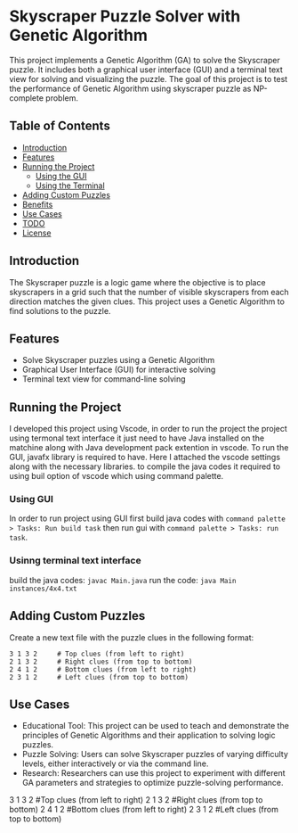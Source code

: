 # Skyscraper Puzzle Solver with Genetic Algorithm

This project implements a Genetic Algorithm (GA) to solve the Skyscraper puzzle. It includes both a graphical user interface (GUI) and a terminal text view for solving and visualizing the puzzle.
The goal of this project is to test the performance of Genetic Algorithm using skyscraper puzzle as NP-complete problem.

## Table of Contents

- [Introduction](#introduction)
- [Features](#features)
- [Running the Project](#running-the-project)
  - [Using the GUI](#using-the-gui)
  - [Using the Terminal](#using-the-terminal)
- [Adding Custom Puzzles](#adding-custom-puzzles)
- [Benefits](#benefits)
- [Use Cases](#use-cases)
- [TODO](#todo)
- [License](#license)

## Introduction

The Skyscraper puzzle is a logic game where the objective is to place skyscrapers in a grid such that the number of visible skyscrapers from each direction matches the given clues. This project uses a Genetic Algorithm to find solutions to the puzzle.

## Features

- Solve Skyscraper puzzles using a Genetic Algorithm
- Graphical User Interface (GUI) for interactive solving
- Terminal text view for command-line solving

## Running the Project
I developed this project using Vscode, in order to run the project the project using termonal text interface it just need to have Java installed on the matchine along with Java development pack extention in vscode. To run the GUI, javafx library is required to have. Here I attached the vscode settings along with the necessary libraries. to compile the java codes it required to using buil option of vscode which using command palette.

### Using GUI
In order to run project using GUI first build java codes with `command palette > Tasks: Run build task` then run gui with `command palette > Tasks: run task`.

### Usinng terminal text interface
build the java codes: `javac Main.java`
run the code: `java Main instances/4x4.txt`

## Adding Custom Puzzles
Create a new text file with the puzzle clues in the following format: <br>

```
3 1 3 2     # Top clues (from left to right)
2 1 3 2     # Right clues (from top to bottom)
2 4 1 2     # Bottom clues (from left to right)
2 3 1 2     # Left clues (from top to bottom)
```

## Use Cases
- Educational Tool: This project can be used to teach and demonstrate the principles of Genetic Algorithms and their application to solving logic puzzles.
- Puzzle Solving: Users can solve Skyscraper puzzles of varying difficulty levels, either interactively or via the command line.
- Research: Researchers can use this project to experiment with different GA parameters and strategies to optimize puzzle-solving performance.

3 1 3 2     #Top clues (from left to right)
2 1 3 2     #Right clues (from top to bottom)
2 4 1 2     #Bottom clues (from left to right)
2 3 1 2     #Left clues (from top to bottom)